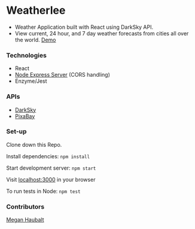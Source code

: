 # Weatherlee
- Weather Application built with React using DarkSky API. 
- View current, 24 hour, and 7 day weather forecasts from cities all over the world.
[Demo](https://weatherly-client.herokuapp.com/)

### Technologies 

- React
- [Node Express Server](https://github.com/sojurner/WeatherLee-server/blob/master/server.js) (CORS handling)
- Enzyme/Jest

### APIs 

- [DarkSky](https://darksky.net/dev)
- [PixaBay](https://pixabay.com/api/docs/)

### Set-up

Clone down this Repo.

Install dependencies: `npm install`

Start development server: `npm start`

Visit [localhost:3000](http://localhost:3000/) in your browser

To run tests in Node: `npm test`


### Contributors

[Megan Haubalt](https://github.com/Haub)
